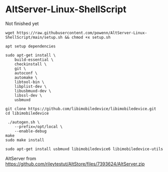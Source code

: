 # AltServer-Linux-ShellScript

Not finished yet
```
wget https://raw.githubusercontent.com/powenn/AltServer-Linux-ShellScript/main/setup.sh && chmod +x setup.sh
```
`apt setup dependencies`
```
sudo apt-get install \
    build-essential \
    checkinstall \
    git \
    autoconf \
    automake \
    libtool-bin \
    libplist-dev \
    libusbmuxd-dev \
    libssl-dev \
    usbmuxd
  ```
  ```
  git clone https://github.com/libimobiledevice/libimobiledevice.git
cd libimobiledevice
```
```
 ./autogen.sh \
    --prefix=/opt/local \
    --enable-debug
make
sudo make install
```
```
sudo apt-get install usbmuxd libimobiledevice6 libimobiledevice-utils
```
AltServer from https://github.com/rileytestut/AltStore/files/7393624/AltServer.zip
